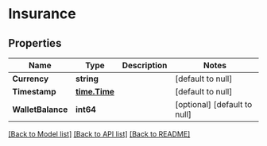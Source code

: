 # Insurance

## Properties
Name | Type | Description | Notes
------------ | ------------- | ------------- | -------------
**Currency** | **string** |  | [default to null]
**Timestamp** | [**time.Time**](time.Time.md) |  | [default to null]
**WalletBalance** | **int64** |  | [optional] [default to null]

[[Back to Model list]](../README.md#documentation-for-models) [[Back to API list]](../README.md#documentation-for-api-endpoints) [[Back to README]](../README.md)



